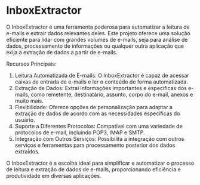 # InboxExtractor
O InboxExtractor é uma ferramenta poderosa para automatizar a leitura de e-mails e extrair dados relevantes deles. Este projeto oferece uma solução eficiente para lidar com grandes volumes de e-mails, seja para análise de dados, processamento de informações ou qualquer outra aplicação que exija a extração de dados a partir de e-mails.


Recursos Principais:

1) Leitura Automatizada de E-mails: O InboxExtractor é capaz de acessar caixas de entrada de e-mails e ler o conteúdo de forma automatizada.
2) Extração de Dados: Extrai informações importantes e específicas dos e-mails, como remetente, destinatário, assunto, corpo do e-mail, anexos e muito mais.
3) Flexibilidade: Oferece opções de personalização para adaptar a extração de dados de acordo com as necessidades específicas do usuário.
4) Suporte a Diferentes Protocolos: Compatível com uma variedade de protocolos de e-mail, incluindo POP3, IMAP e SMTP.
5) Integração com Outros Serviços: Possibilita a integração com outros serviços e ferramentas para processamento posterior dos dados extraídos.

O InboxExtractor é a escolha ideal para simplificar e automatizar o processo de leitura e extração de dados de e-mails, proporcionando eficiência e produtividade em diversas aplicações.

